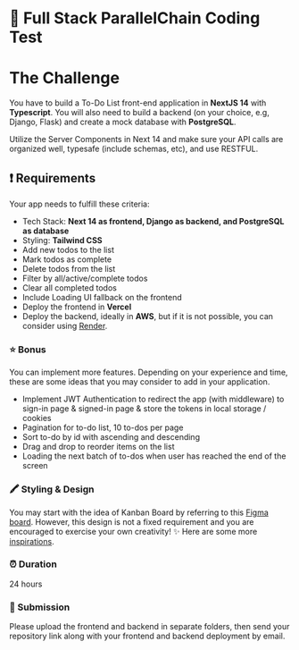 # 📝 Full Stack ParallelChain Coding Test 

# The Challenge
You have to build a To-Do List front-end application in <b>NextJS 14</b> with <b>Typescript</b>. You will also need to build a backend (on your choice, e.g, Django, Flask) and create a mock database with <b>PostgreSQL</b>.

Utilize the Server Components in Next 14 and make sure your API calls are organized well, typesafe (include schemas, etc), and use RESTFUL.

## ❗️ Requirements
Your app needs to fulfill these criteria:
- Tech Stack: <b>Next 14 as frontend, Django as backend, and PostgreSQL as database</b>
- Styling: <b>Tailwind CSS</b>
- Add new todos to the list
- Mark todos as complete
- Delete todos from the list
- Filter by all/active/complete todos
- Clear all completed todos
- Include Loading UI fallback on the frontend
- Deploy the frontend in <b>Vercel</b>
- Deploy the backend, ideally in <b>AWS</b>, but if it is not possible, you can consider using <a href="https://docs.render.com/free">Render</a>.

### ⭐️ Bonus
You can implement more features. Depending on your experience and time, these are some ideas that you may consider to add in your application.
 - Implement JWT Authentication to redirect the app (with middleware) to sign-in page & signed-in page & store the tokens in local storage / cookies
 - Pagination for to-do list, 10 to-dos per page
 - Sort to-do by id with ascending and descending
 - Drag and drop to reorder items on the list
 - Loading the next batch of to-dos when user has reached the end of the screen

### 🖍️ Styling & Design
You may start with the idea of Kanban Board by referring to this <a href="https://www.figma.com/file/TlXApQXb6UZPeQHEXwfubs/Simple-Kanban-Board-(Community)?type=design&node-id=13-1406&mode=design&t=kW5xErRlvv9iVUEV-0" target="_blank">Figma board</a>.
However, this design is not a fixed requirement and you are encouraged to exercise your own creativity! ✨
Here are some more <a href="https://dribbble.com/tags/todo-list" target="_blank">inspirations</a>.

### ⏰ Duration
24 hours

### 🎉 Submission
Please upload the frontend and backend in separate folders, then send your repository link along with your frontend and backend deployment by email.
